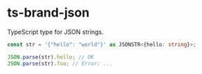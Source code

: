 # ts-brand-json

TypeScript type for JSON strings.

```ts
const str = '{"hello": "world"}' as JSONSTR<{hello: string}>;

JSON.parse(str).hello; // OK
JSON.parse(str).foo; // Error: ...
```
